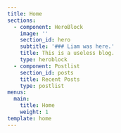 ```yaml
---
title: Home
sections:
  - component: HeroBlock
    image: ''
    section_id: hero
    subtitle: '### Liam was here.'
    title: This is a useless blog.
    type: heroblock
  - component: Postlist
    section_id: posts
    title: Recent Posts
    type: postlist
menus:
  main:
    title: Home
    weight: 1
template: home
---
```


